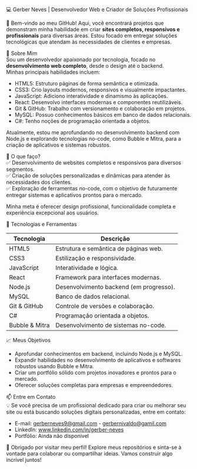 
💻 Gerber Neves | Desenvolvedor Web e Criador de Soluções Profissionais  

🎯 Bem-vindo ao meu GitHub!
Aqui, você encontrará projetos que demonstram minha habilidade em criar **sites completos, responsivos e profissionais** para diversas áreas. Estou focado em entregar soluções tecnológicas que atendam às necessidades de clientes e empresas.  

🚀 Sobre Mim  
Sou um desenvolvedor apaixonado por tecnologia, focado no **desenvolvimento web completo**, desde o design até o backend.  
Minhas principais habilidades incluem:  
- HTML5: Estruturo páginas de forma semântica e otimizada.  
- CSS3: Crio layouts modernos, responsivos e visualmente impactantes.  
- JavaScript: Adiciono interatividade e dinamismo às aplicações.  
- React: Desenvolvo interfaces modernas e componentes reutilizáveis.  
- Git & GitHub: Trabalho com versionamento e colaboração em projetos.  
- MySQL: Possuo conhecimentos básicos em banco de dados relacionais.  
- C#: Tenho noções de programação orientada a objetos.  

Atualmente, estou me aprofundando no desenvolvimento backend com Node.js e explorando tecnologias no-code, como Bubble e Mitra, para a criação de aplicativos e sistemas robustos.  

🌟 O que faço?  
✅ Desenvolvimento de websites completos e responsivos para diversos segmentos.  
✅ Criação de soluções personalizadas e dinâmicas para atender às necessidades dos clientes.  
✅ Exploração de ferramentas no-code, com o objetivo de futuramente entregar sistemas e aplicativos prontos para o mercado.  

Minha meta é oferecer design profissional, funcionalidade completa e experiência excepcional aos usuários.

📂 Tecnologias e Ferramentas  

| Tecnologia        |             Descrição                   |  
|-------------------|-----------------------------------------|
| HTML5        | Estrutura e semântica de páginas web.   |
| CSS3         | Estilização e responsividade.          |
| JavaScript   | Interatividade e lógica.               |
| React        | Framework para interfaces modernas.    |
| Node.js      | Desenvolvimento backend (em progresso).|
| MySQL        | Banco de dados relacional.             |
| Git & GitHub | Controle de versões e colaboração.     |
| C#           | Programação orientada a objetos.       |
| Bubble & Mitra| Desenvolvimento de sistemas no-code.   |

📈 Meus Objetivos  
- Aprofundar conhecimentos em backend, incluindo Node.js e MySQL.  
- Expandir habilidades no desenvolvimento de aplicativos e softwares robustos usando Bubble e Mitra.  
- Criar um portfólio sólido com projetos inovadores e prontos para o mercado.  
- Oferecer soluções completas para empresas e empreendedores.  

📫 Entre em Contato  
💡 Se você precisa de um profissional dedicado para criar ou melhorar seu site ou está buscando soluções digitais personalizadas, entre em contato:  
- E-mail: gerberneves9@gmail.com - gerbernivaldo@gamil.com  
- LinkedIn: www.linkedin.com/in/gerber-neves
- Portfólio: Ainda não disponivel

🎉 Obrigado por visitar meu perfil! Explore meus repositórios e sinta-se à vontade para colaborar ou compartilhar ideias. Vamos construir algo incrível juntos!  
